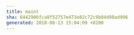 ```yaml
---
title: maint
sha: 8442906fca8f52757e473e82c72c9b04d98ad996
generated: 2018-08-13 15:04:09 +0200
---
```

